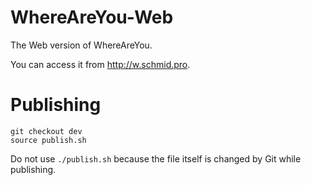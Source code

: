 # WhereAreYou-Web

The Web version of WhereAreYou.

You can access it from http://w.schmid.pro.

# Publishing

    git checkout dev
    source publish.sh
  
Do not use `./publish.sh` because the file itself is changed by Git while publishing.
